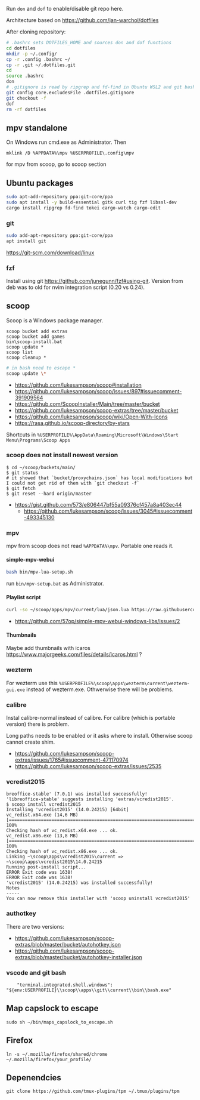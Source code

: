 Run `don` and `dof` to enable/disable git repo here.

Architecture based on https://github.com/jan-warchol/dotfiles

After cloning repository:

```bash
# .bashrc sets DOTFILES_HOME and sources don and dof functions
cd dotfiles
mkdir -p ~/.config/
cp -r .config .bashrc ~/
cp -r .git ~/.dotfiles.git
cd
source .bashrc
don
# .gitignore is read by ripgrep and fd-find in Ubuntu WSL2 and git bash, so I need to use different file name
git config core.excludesFile .dotfiles.gitignore
git checkout -f
dof
rm -rf dotfiles
```


## mpv standalone

On Windows run cmd.exe as Administrator. Then

```
mklink /D %APPDATA%\mpv %USERPROFILE\.config\mpv
```

for mpv from scoop, go to scoop section

## Ubuntu packages


```bash
sudo apt-add-repository ppa:git-core/ppa
sudo apt install -y build-essential gitk curl tig fzf libssl-dev
cargo install ripgrep fd-find tokei cargo-watch cargo-edit
```

### git

```bash
sudo add-apt-repository ppa:git-core/ppa
apt install git
```

https://git-scm.com/download/linux

### fzf

Install using git https://github.com/junegunn/fzf#using-git. Version from deb was to old for nvim integration script (0.20 vs 0.24).

## scoop

Scoop is a Windows package manager.


```cmd.exe
scoop bucket add extras
scoop bucket add games
bin\scoop-install.bat
scoop update *
scoop list
scoop cleanup *
```

```bash
# in bash need to escape *
scoop update \*
```

- https://github.com/lukesampson/scoop#installation
- https://github.com/lukesampson/scoop/issues/897#issuecomment-391909564
- https://github.com/ScoopInstaller/Main/tree/master/bucket
- https://github.com/lukesampson/scoop-extras/tree/master/bucket
- https://github.com/lukesampson/scoop/wiki/Open-With-Icons
- https://rasa.github.io/scoop-directory/by-stars

Shortcuts in `%USERPROFILE%\AppData\Roaming\Microsoft\Windows\Start Menu\Programs\Scoop Apps`

### scoop does not install newest version

```
$ cd ~/scoop/buckets/main/
$ git status
# it showed that `bucket/proxychains.json` has local modifications but I could not get rid of them with `git checkout -f`
$ git fetch
$ git reset --hard origin/master
```

- https://gist.github.com/573/e806447bf55a09376cf457a8a403ec44
  - https://github.com/lukesampson/scoop/issues/3045#issuecomment-493345130


### mpv

mpv from scoop does not read `%APPDATA%\mpv`. Portable one reads it.

#### simple-mpv-webui

```bash
bash bin/mpv-lua-setup.sh
```

run `bin/mpv-setup.bat` as Administrator.

#### Playlist script

```bash
curl -so ~/scoop/apps/mpv/current/lua/json.lua https://raw.githubusercontent.com/craigmj/json4lua/master/json/json.lua
```

- https://github.com/57op/simple-mpv-webui-windows-libs/issues/2

#### Thumbnails

Maybe add thumbnails with icaros https://www.majorgeeks.com/files/details/icaros.html ?

### wezterm

For wezterm use this `%USERPROFILE%\scoop\apps\wezterm\current\wezterm-gui.exe` instead of wezterm.exe. Othwerwise there will be problems.

### calibre

Instal calibre-normal instead of calibre. For calibre (which is portable version) there is problem.

Long paths needs to be enabled or it asks where to install. Otherwise scoop cannot create shim.

- https://github.com/lukesampson/scoop-extras/issues/1765#issuecomment-471170974
- https://github.com/lukesampson/scoop-extras/issues/2535

### vcredist2015

```
breoffice-stable' (7.0.1) was installed successfully!
'libreoffice-stable' suggests installing 'extras/vcredist2015'.
$ scoop install vcredist2015
Installing 'vcredist2015' (14.0.24215) [64bit]
vc_redist.x64.exe (14,6 MB) [=================================================================================================================] 100%
Checking hash of vc_redist.x64.exe ... ok.
vc_redist.x86.exe (13,8 MB) [=================================================================================================================] 100%
Checking hash of vc_redist.x86.exe ... ok.
Linking ~\scoop\apps\vcredist2015\current => ~\scoop\apps\vcredist2015\14.0.24215
Running post-install script...
ERROR Exit code was 1638!
ERROR Exit code was 1638!
'vcredist2015' (14.0.24215) was installed successfully!
Notes
-----
You can now remove this installer with 'scoop uninstall vcredist2015'
```

### authotkey

There are two versions:

- https://github.com/lukesampson/scoop-extras/blob/master/bucket/autohotkey.json
- https://github.com/lukesampson/scoop-extras/blob/master/bucket/autohotkey-installer.json

### vscode and git bash

```
    "terminal.integrated.shell.windows": "${env:USERPROFILE}\\scoop\\apps\\git\\current\\bin\\bash.exe"
```

## Map capslock to escape

`sudo sh ~/bin/maps_capslock_to_escape.sh`

## Firefox

`ln -s ~/.mozilla/firefox/shared/chrome ~/.mozilla/firefox/your_profile/`

## Depenendcies

`git clone https://github.com/tmux-plugins/tpm ~/.tmux/plugins/tpm`

